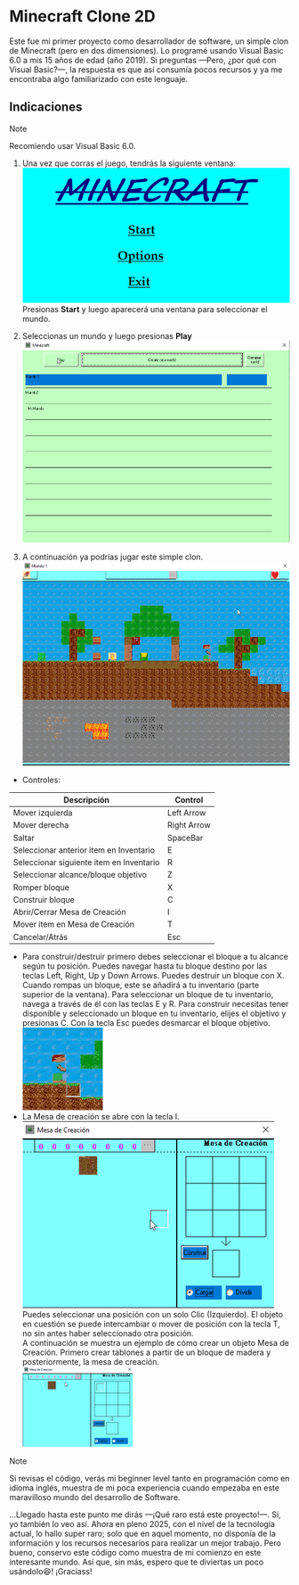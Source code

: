 # Minecraft Clone 2D

Este fue mi primer proyecto como desarrollador de software, un simple clon de Minecraft (pero en dos dimensiones). Lo programé usando Visual Basic 6.0 a mis 15 años de edad (año 2019). Si preguntas —Pero, ¿por qué con Visual Basic?—, la respuesta es que así consumía pocos recursos y ya me encontraba algo familiarizado con este lenguaje.

## Indicaciones
>[!NOTE]
>
>Recomiendo usar Visual Basic 6.0.

1. Una vez que corras el juego, tendrás la siguiente ventana:  
![screen](https://github.com/Alvarez-Bermudez/MinecraftClone2d/blob/main/screenshots/01-_home.png)  
Presionas **Start** y luego aparecerá una ventana para seleccionar el mundo.  

1. Seleccionas un mundo y luego presionas **Play**  
![screen](https://github.com/Alvarez-Bermudez/MinecraftClone2d/blob/main/screenshots/02-selectWorld.png)  

1. A continuación ya podrías jugar este simple clon.  
![screen](https://github.com/Alvarez-Bermudez/MinecraftClone2d/blob/main/screenshots/03-_playing.png)  

- Controles:

| Descripción | Control |
|---|---|
| Mover izquierda | Left Arrow |
| Mover derecha | Right Arrow |
| Saltar | SpaceBar |
| Seleccionar anterior item en Inventario | E |
| Seleccionar siguiente item en Inventario | R |
| Seleccionar alcance/bloque objetivo | Z |
| Romper bloque | X |
| Construir bloque | C |
| Abrir/Cerrar Mesa de Creación| I |
| Mover item en Mesa de Creación | T |
| Cancelar/Atrás | Esc |

- Para construir/destruir primero debes seleccionar el bloque a tu alcance según tu posición. Puedes navegar hasta tu bloque destino por las teclas Left, Right, Up y Down Arrows. Puedes destruir un bloque con X. Cuando rompas un bloque, este se añadirá a tu inventario (parte superior de la ventana). Para seleccionar un bloque de tu inventario, navega a través de él con las teclas E y R. Para construir necesitas tener disponible y seleccionado un bloque en tu inventario, elijes el objetivo y presionas C. Con la tecla Esc puedes desmarcar el bloque objetivo.  
![screen](https://github.com/Alvarez-Bermudez/MinecraftClone2d/blob/main/screenshots/04-building.gif)  
- La Mesa de creación se abre con la tecla I.  
![screen](https://github.com/Alvarez-Bermudez/MinecraftClone2d/blob/main/screenshots/05-buildingBox.png)  
Puedes seleccionar una posición con un solo Clic (Izquierdo). El objeto en cuestión se puede intercambiar o mover de posición con la tecla T, no sin antes haber seleccionado otra posición.  
A continuación se muestra un ejemplo de cómo crear un objeto Mesa de Creación. Primero crear tablones a partir de un bloque de madera y posteriormente, la mesa de creación.  
![screen](https://github.com/Alvarez-Bermudez/MinecraftClone2d/blob/main/screenshots/06-mesa.gif)  

>[!NOTE]
>
> Si revisas el código, verás mi beginner level tanto en programación como en idioma inglés, muestra de mi poca experiencia cuando empezaba en este maravilloso mundo del desarrollo de Software.

...Llegado hasta este punto me dirás —¡Qué raro está este proyecto!—. Sí, yo también lo veo así. Ahora en pleno 2025, con el nivel de la tecnología actual, lo hallo super raro; solo que en aquel momento, no disponía de la información y los recursos necesarios para realizar un mejor trabajo. Pero bueno, conservo este código como muestra de mi comienzo en este interesante mundo. Así que, sin más, espero que te diviertas un poco usándolo😆! ¡Graciass!


